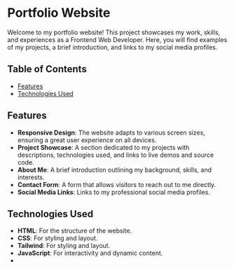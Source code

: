 # Portfolio Website

Welcome to my portfolio website! This project showcases my work, skills, and experiences as a Frontend Web Developer. Here, you will find examples of my projects, a brief introduction, and links to my social media profiles.

## Table of Contents

- [Features](#features)
- [Technologies Used](#technologies-used)

## Features

- **Responsive Design**: The website adapts to various screen sizes, ensuring a great user experience on all devices.
- **Project Showcase**: A section dedicated to my projects with descriptions, technologies used, and links to live demos and source code.
- **About Me**: A brief introduction outlining my background, skills, and interests.
- **Contact Form**: A form that allows visitors to reach out to me directly.
- **Social Media Links**: Links to my professional social media profiles.

## Technologies Used

- **HTML**: For the structure of the website.
- **CSS**: For styling and layout.
- **Tailwind**: For styling and layout.
- **JavaScript**: For interactivity and dynamic content.
- 

